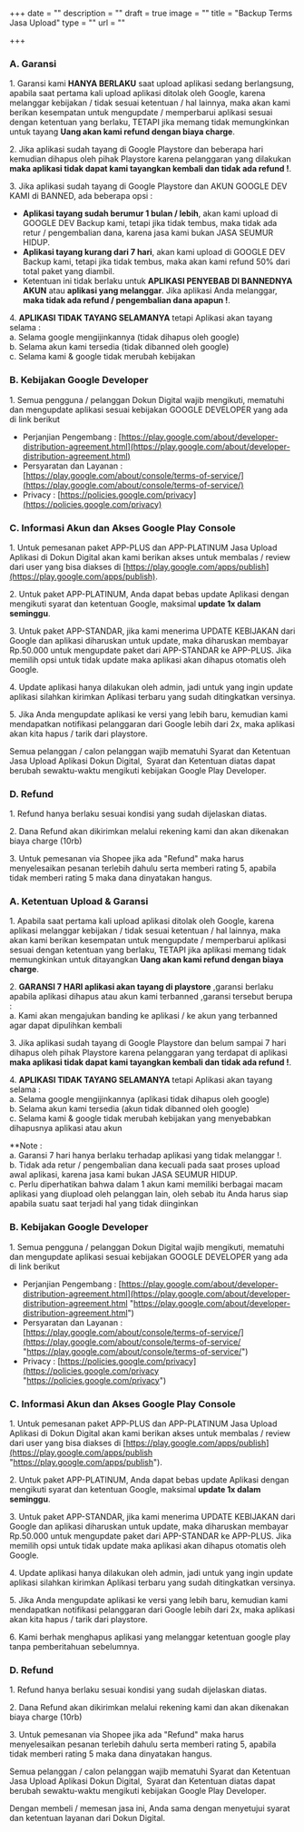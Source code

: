 +++
date = ""
description = ""
draft = true
image = ""
title = "Backup Terms Jasa Upload"
type = ""
url = ""

+++
### A. Garansi

1\. Garansi kami **HANYA BERLAKU** saat upload aplikasi sedang berlangsung, apabila saat pertama kali upload aplikasi ditolak oleh Google, karena melanggar kebijakan / tidak sesuai ketentuan / hal lainnya, maka akan kami berikan kesempatan untuk mengupdate / memperbarui aplikasi sesuai dengan ketentuan yang berlaku, TETAPI jika memang tidak memungkinkan untuk tayang **Uang akan kami refund dengan biaya charge**.

2\. Jika aplikasi sudah tayang di Google Playstore dan beberapa hari kemudian dihapus oleh pihak Playstore karena pelanggaran yang dilakukan **maka aplikasi tidak dapat kami tayangkan kembali dan tidak ada refund !**.

3\. Jika aplikasi sudah tayang di Google Playstore dan AKUN GOOGLE DEV KAMI di BANNED, ada beberapa opsi :

* **Aplikasi tayang sudah berumur 1 bulan / lebih**, akan kami upload di GOOGLE DEV Backup kami, tetapi jika tidak tembus, maka tidak ada retur / pengembalian dana, karena jasa kami bukan JASA SEUMUR HIDUP.
* **Aplikasi tayang kurang dari 7 hari**, akan kami upload di GOOGLE DEV Backup kami, tetapi jika tidak tembus, maka akan kami refund 50% dari total paket yang diambil.
* Ketentuan ini tidak berlaku untuk **APLIKASI PENYEBAB DI BANNEDNYA AKUN** atau **aplikasi yang melanggar**. Jika aplikasi Anda melanggar, **maka tidak ada refund / pengembalian dana apapun !**.

4\. **APLIKASI TIDAK TAYANG SELAMANYA** tetapi Aplikasi akan tayang selama :  
a. Selama google mengijinkannya (tidak dihapus oleh google)  
b. Selama akun kami tersedia (tidak dibanned oleh google)  
c. Selama kami & google tidak merubah kebijakan

### B. Kebijakan Google Developer

1\. Semua pengguna / pelanggan Dokun Digital wajib mengikuti, mematuhi dan mengupdate aplikasi sesuai kebijakan GOOGLE DEVELOPER yang ada di link berikut

* Perjanjian Pengembang : [https://play.google.com/about/developer-distribution-agreement.html](https://play.google.com/about/developer-distribution-agreement.html)
* Persyaratan dan Layanan : [https://play.google.com/about/console/terms-of-service/](https://play.google.com/about/console/terms-of-service/)
* Privacy : [https://policies.google.com/privacy](https://policies.google.com/privacy)

### C. Informasi Akun dan Akses Google Play Console

1\. Untuk pemesanan paket APP-PLUS dan APP-PLATINUM Jasa Upload Aplikasi di Dokun Digital akan kami berikan akses untuk membalas / review dari user yang bisa diakses di [https://play.google.com/apps/publish](https://play.google.com/apps/publish).

2\. Untuk paket APP-PLATINUM, Anda dapat bebas update Aplikasi dengan mengikuti syarat dan ketentuan Google, maksimal **update 1x dalam seminggu**.

3\. Untuk paket APP-STANDAR, jika kami menerima UPDATE KEBIJAKAN dari Google dan aplikasi diharuskan untuk update, maka diharuskan membayar Rp.50.000 untuk mengupdate paket dari APP-STANDAR ke APP-PLUS. Jika memilih opsi untuk tidak update maka aplikasi akan dihapus otomatis oleh Google.

4\. Update aplikasi hanya dilakukan oleh admin, jadi untuk yang ingin update aplikasi silahkan kirimkan Aplikasi terbaru yang sudah ditingkatkan versinya.

5\. Jika Anda mengupdate aplikasi ke versi yang lebih baru, kemudian kami mendapatkan notifikasi pelanggaran dari Google lebih dari 2x, maka aplikasi akan kita hapus / tarik dari playstore.

Semua pelanggan / calon pelanggan wajib mematuhi Syarat dan Ketentuan Jasa Upload Aplikasi Dokun Digital,  Syarat dan Ketentuan diatas dapat berubah sewaktu-waktu mengikuti kebijakan Google Play Developer.

### D. Refund

1\. Refund hanya berlaku sesuai kondisi yang sudah dijelaskan diatas.

2\. Dana Refund akan dikirimkan melalui rekening kami dan akan dikenakan biaya charge (10rb)

3\. Untuk pemesanan via Shopee jika ada "Refund" maka harus menyelesaikan pesanan terlebih dahulu serta memberi rating 5, apabila tidak memberi rating 5 maka dana dinyatakan hangus.

### A. Ketentuan Upload & Garansi

1\. Apabila saat pertama kali upload aplikasi ditolak oleh Google, karena aplikasi melanggar kebijakan / tidak sesuai ketentuan / hal lainnya, maka akan kami berikan kesempatan untuk mengupdate / memperbarui aplikasi sesuai dengan ketentuan yang berlaku, TETAPI jika aplikasi memang tidak memungkinkan untuk ditayangkan **Uang akan kami refund dengan biaya charge**.

2\. **GARANSI 7 HARI aplikasi akan tayang di playstore** ,garansi berlaku apabila aplikasi dihapus atau akun kami terbanned ,garansi tersebut berupa :  
a. Kami akan mengajukan banding ke aplikasi / ke akun yang terbanned agar dapat dipulihkan kembali

3\. Jika aplikasi sudah tayang di Google Playstore dan belum sampai 7 hari dihapus oleh pihak Playstore karena pelanggaran yang terdapat di aplikasi **maka aplikasi tidak dapat kami tayangkan kembali dan tidak ada refund !**.

4\. **APLIKASI TIDAK TAYANG SELAMANYA** tetapi Aplikasi akan tayang selama :  
a. Selama google mengijinkannya (aplikasi tidak dihapus oleh google)  
b. Selama akun kami tersedia (akun tidak dibanned oleh google)  
c. Selama kami & google tidak merubah kebijakan yang menyebabkan dihapusnya aplikasi atau akun

\**Note :  
a. Garansi 7 hari hanya berlaku terhadap aplikasi yang tidak melanggar !.  
b. Tidak ada retur / pengembalian dana kecuali pada saat proses upload awal aplikasi, karena jasa kami bukan JASA SEUMUR HIDUP.  
c. Perlu diperhatikan bahwa dalam 1 akun kami memiliki berbagai macam aplikasi yang diupload oleh pelanggan lain, oleh sebab itu Anda harus siap apabila suatu saat terjadi hal yang tidak diinginkan

### B. Kebijakan Google Developer

1\. Semua pengguna / pelanggan Dokun Digital wajib mengikuti, mematuhi dan mengupdate aplikasi sesuai kebijakan GOOGLE DEVELOPER yang ada di link berikut

* Perjanjian Pengembang : [https://play.google.com/about/developer-distribution-agreement.html](https://play.google.com/about/developer-distribution-agreement.html "https://play.google.com/about/developer-distribution-agreement.html")
* Persyaratan dan Layanan : [https://play.google.com/about/console/terms-of-service/](https://play.google.com/about/console/terms-of-service/ "https://play.google.com/about/console/terms-of-service/")
* Privacy : [https://policies.google.com/privacy](https://policies.google.com/privacy "https://policies.google.com/privacy")

### C. Informasi Akun dan Akses Google Play Console

1\. Untuk pemesanan paket APP-PLUS dan APP-PLATINUM Jasa Upload Aplikasi di Dokun Digital akan kami berikan akses untuk membalas / review dari user yang bisa diakses di [https://play.google.com/apps/publish](https://play.google.com/apps/publish "https://play.google.com/apps/publish").

2\. Untuk paket APP-PLATINUM, Anda dapat bebas update Aplikasi dengan mengikuti syarat dan ketentuan Google, maksimal **update 1x dalam seminggu**.

3\. Untuk paket APP-STANDAR, jika kami menerima UPDATE KEBIJAKAN dari Google dan aplikasi diharuskan untuk update, maka diharuskan membayar Rp.50.000 untuk mengupdate paket dari APP-STANDAR ke APP-PLUS. Jika memilih opsi untuk tidak update maka aplikasi akan dihapus otomatis oleh Google.

4\. Update aplikasi hanya dilakukan oleh admin, jadi untuk yang ingin update aplikasi silahkan kirimkan Aplikasi terbaru yang sudah ditingkatkan versinya.

5\. Jika Anda mengupdate aplikasi ke versi yang lebih baru, kemudian kami mendapatkan notifikasi pelanggaran dari Google lebih dari 2x, maka aplikasi akan kita hapus / tarik dari playstore.

6\. Kami berhak menghapus aplikasi yang melanggar ketentuan google play tanpa pemberitahuan sebelumnya.

### D. Refund

1\. Refund hanya berlaku sesuai kondisi yang sudah dijelaskan diatas.

2\. Dana Refund akan dikirimkan melalui rekening kami dan akan dikenakan biaya charge (10rb)

3\. Untuk pemesanan via Shopee jika ada "Refund" maka harus menyelesaikan pesanan terlebih dahulu serta memberi rating 5, apabila tidak memberi rating 5 maka dana dinyatakan hangus.

Semua pelanggan / calon pelanggan wajib mematuhi Syarat dan Ketentuan Jasa Upload Aplikasi Dokun Digital,  Syarat dan Ketentuan diatas dapat berubah sewaktu-waktu mengikuti kebijakan Google Play Developer.

Dengan membeli / memesan jasa ini, Anda sama dengan menyetujui  syarat dan ketentuan layanan dari Dokun Digital.